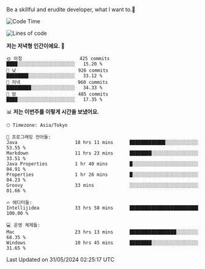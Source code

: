 Be a skillful and erudite developer, what I want to.👶

<!--START_SECTION:waka-->
![Code Time](http://img.shields.io/badge/Code%20Time-860%20hrs%202%20mins-blue)

![Lines of code](https://img.shields.io/badge/%EC%A0%80%EB%8A%94%20%EC%97%AC%ED%83%9C%EA%B9%8C%EC%A7%80%20-2.1%20million%20%EC%A4%84%EC%9D%98%20%EC%BD%94%EB%93%9C%EB%A5%BC%20%EC%9E%91%EC%84%B1%ED%96%88%EC%96%B4%EC%9A%94.-blue)

**저는 저녁형 인간이에요. 🦉** 

```text
🌞 아침                     425 commits         ████░░░░░░░░░░░░░░░░░░░░░   15.20 % 
🌆 낮　                     926 commits         ████████░░░░░░░░░░░░░░░░░   33.12 % 
🌃 저녁                     960 commits         █████████░░░░░░░░░░░░░░░░   34.33 % 
🌙 밤　                     485 commits         ████░░░░░░░░░░░░░░░░░░░░░   17.35 % 
```


📊 **저는 이번주를 이렇게 시간을 보냈어요.** 

```text
🕑︎ Timezone: Asia/Tokyo

💬 프로그래밍 언어들: 
Java                     18 hrs 11 mins      █████████████░░░░░░░░░░░░   53.55 % 
Markdown                 11 hrs 23 mins      ████████░░░░░░░░░░░░░░░░░   33.51 % 
Java Properties          1 hr 40 mins        █░░░░░░░░░░░░░░░░░░░░░░░░   04.91 % 
Properties               1 hr 26 mins        █░░░░░░░░░░░░░░░░░░░░░░░░   04.23 % 
Groovy                   33 mins             ░░░░░░░░░░░░░░░░░░░░░░░░░   01.66 % 

🔥 에디터들: 
Intellijidea             33 hrs 58 mins      █████████████████████████   100.00 % 

💻 운영 체제들: 
Mac                      23 hrs 13 mins      █████████████████░░░░░░░░   68.35 % 
Windows                  10 hrs 45 mins      ████████░░░░░░░░░░░░░░░░░   31.65 % 
```


 Last Updated on 31/05/2024 02:25:17 UTC
<!--END_SECTION:waka-->
